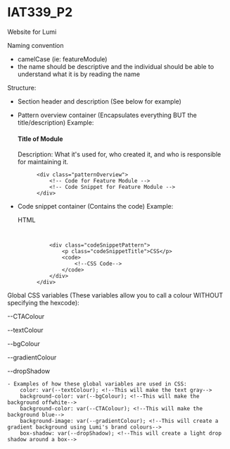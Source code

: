 # IAT339_P2
Website for Lumi

Naming convention
- camelCase (ie: featureModule)
- the name should be descriptive and the individual should be able to understand what it is by reading the name

Structure:
- Section header and description (See below for example)
- Pattern overview container (Encapsulates everything BUT the title/description)
        Example:
            <h4> Title of Module </h4>
            <p class="note">Description: What it's used for, who created it, and who is responsible for maintaining it.</p>
            
            <div class="patternOverview">
                <!-- Code for Feature Module -->
                <!-- Code Snippet for Feature Module -->
            </div>
- Code snippet container (Contains the code)
        Example:
            <div class="codeSnippetContainer">
                <div class="codeSnippetPattern">
                    <p class="codeSnippetTitle">HTML</p>
                    <code>
                        <!--HTML Code-->
                    </code>
                </div>

                <div class="codeSnippetPattern">
                    <p class="codeSnippetTitle">CSS</p>
                    <code>
                        <!--CSS Code-->
                    </code>
                </div>
            </div>

Global CSS variables (These variables allow you to call a colour WITHOUT specifying the hexcode):
<!--Blue-->
--CTAColour

<!--Gray-->
--textColour

<!--Off white-->
--bgColour

<!--gradient-->
--gradientColour

<!--drop Shadow-->
--dropShadow

    - Examples of how these global variables are used in CSS:
        color: var(--textColour); <!--This will make the text gray-->
        background-color: var(--bgColour); <!--This will make the background offwhite-->
        background-color: var(--CTAColour); <!--This will make the background blue-->
        background-image: var(--gradientColour); <!--This will create a gradient background using Lumi's brand colours-->
        box-shadow: var(--dropShadow); <!--This will create a light drop shadow around a box-->

